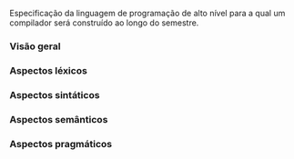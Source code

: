 
Especificação da linguagem de programação de alto nível para a qual um compilador será construído ao longo do semestre.

### Visão geral

### Aspectos léxicos

### Aspectos sintáticos

### Aspectos semânticos

### Aspectos pragmáticos


